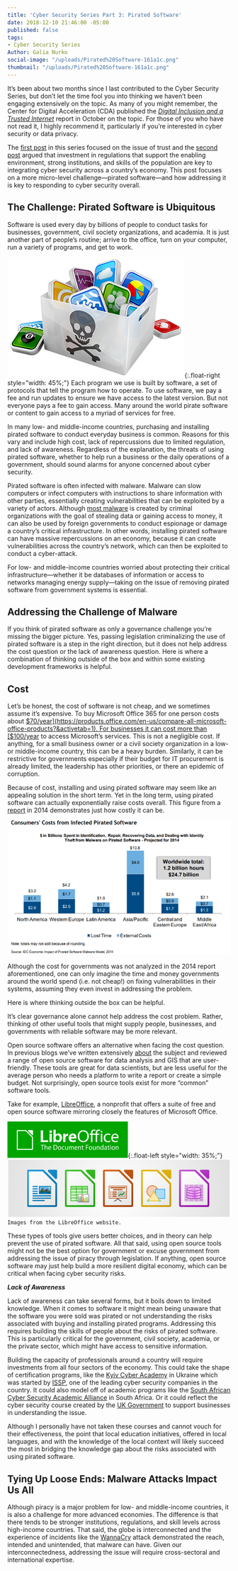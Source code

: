 ```yaml
---
title: 'Cyber Security Series Part 3: Pirated Software'
date: 2018-12-10 21:46:00 -05:00
published: false
tags:
- Cyber Security Series
Author: Galia Nurko
social-image: "/uploads/Pirated%20Software-161a1c.png"
thumbnail: "/uploads/Pirated%20Software-161a1c.png"
---
```


It’s been about two months since I last contributed to the Cyber Security Series, but don’t let the time fool you into thinking we haven’t been engaging extensively on the topic. As many of you might remember, the Center for Digital Acceleration (CDA) published the *[Digital Inclusion and a Trusted Internet](https://dai-global-digital.com/digital-inclusion-and-a-trusted-internet.html)* report in October on the topic. For those of you who have not read it, I highly recommend it, particularly if you’re interested in cyber security or data privacy.

The [first post](https://dai-global-digital.com/cybersecurity-series-part-1-trust-is-why-cyber-security-matters-to-digital-development.html?utm_source=related-box) in this series focused on the issue of trust and the [second post](https://dai-global-digital.com/cyber-security-2.html) argued that investment in regulations that support the enabling environment, strong institutions, and skills of the population are key to integrating cyber security across a country’s economy. This post focuses on a more micro-level challenge—pirated software—and how addressing it is key to responding to cyber security overall.

<!--more-->

## The Challenge: Pirated Software is Ubiquitous

Software is used every day by billions of people to conduct tasks for businesses, government, civil society organizations, and academia. It is just another part of people’s routine; arrive to the office, turn on your computer, run a variety of programs, and get to work.

![Pirated Software.png](/uploads/Pirated%20Software.png "image source credit here"){:.float-right style="width: 45%;"} Each program we use is built by software, a set of protocols that tell the program how to operate. To use software, we pay a fee and run updates to ensure we have access to the latest version. But not everyone pays a fee to gain access. Many around the world pirate software or content to gain access to a myriad of services for free.

In many low- and middle-income countries, purchasing and installing pirated software to conduct everyday business is common. Reasons for this vary and include high cost, lack of repercussions due to limited regulation, and lack of awareness. Regardless of the explanation, the threats of using pirated software, whether to help run a business or the daily operations of a government, should sound alarms for anyone concerned about cyber security.

Pirated software is often infected with malware. Malware can slow computers or infect computers with instructions to share information with other parties, essentially creating vulnerabilities that can be exploited by a variety of actors. Although [most malware](https://blogs.microsoft.com/uploads/2016/04/IDCNUSFinalResearch.pdf) is created by criminal organizations with the goal of stealing data or gaining access to money, it can also be used by foreign governments to conduct espionage or damage a country’s critical infrastructure. In other words, installing pirated software can have massive repercussions on an economy, because it can create vulnerabilities across the country’s network, which can then be exploited to conduct a cyber-attack.

For low- and middle-income countries worried about protecting their critical infrastructure—whether it be databases of information or access to networks managing energy supply—taking on the issue of removing pirated software from government systems is essential.

## Addressing the Challenge of Malware

If you think of pirated software as only a governance challenge you’re missing the bigger picture. Yes, passing legislation criminalizing the use of pirated software is a step in the right direction, but it does not help address the cost question or the lack of awareness question. Here is where a combination of thinking outside of the box and within some existing development frameworks is helpful.

## Cost

Let’s be honest, the cost of software is not cheap, and we sometimes assume it’s expensive. To buy Microsoft Office 365 for one person costs about [$70/year](https://products.office.com/en-us/compare-all-microsoft-office-products?&activetab=1). For businesses it can cost more than [$100/year](https://products.office.com/en-us/compare-all-microsoft-office-products?&activetab=2) to access Microsoft’s services. This is not a negligible cost. If anything, for a small business owner or a civil society organization in a low- or middle-income country, this can be a heavy burden. Similarly, it can be restrictive for governments especially if their budget for IT procurement is already limited, the leadership has other priorities, or there an epidemic of corruption.

Because of cost, installing and using pirated software may seem like an appealing solution in the short term. Yet in the long term, using pirated software can actually exponentially raise costs overall. This figure from a [report](https://blogs.microsoft.com/uploads/2016/04/IDCNUSFinalResearch.pdf) in 2014 demonstrates just how costly it can be.

![CostPiracy.png](/uploads/CostPiracy.png)

Although the cost for governments was not analyzed in the 2014 report aforementioned, one can only imagine the time and money governments around the world spend (i.e. not cheap!) on fixing vulnerabilities in their systems, assuming they even invest in addressing the problem.

Here is where thinking outside the box can be helpful.

It’s clear governance alone cannot help address the cost problem. Rather, thinking of other useful tools that might supply people, businesses, and governments with reliable software may be more relevant.

Open source software offers an alternative when facing the cost question. In previous blogs we’ve written extensively [about](https://dai-global-digital.com/tags/?tag=open-source-series) the subject and reviewed a range of open source software for data analysis and GIS that are user-friendly. These tools are great for data scientists, but are less useful for the average person who needs a platform to write a report or create a simple budget. Not surprisingly, open source tools exist for more “common” software tools.

Take for example, [LibreOffice](https://www.libreoffice.org/about-us/who-are-we/), a nonprofit that offers a suite of free and open source software mirroring closely the features of Microsoft Office.

![LibreOffice.png](/uploads/LibreOffice.png){:.float-left style="width: 35%;"}
![LibreOffice Suite.png](/uploads/LibreOffice%20Suite.png)`Images from the LibreOffice website.`

These types of tools give users better choices, and in theory can help prevent the use of pirated software. All that said, using open source tools might not be the best option for government or excuse government from addressing the issue of piracy through legislation. If anything, open source software may just help build a more resilient digital economy, which can be critical when facing cyber security risks.

***Lack of Awareness***

Lack of awareness can take several forms, but it boils down to limited knowledge. When it comes to software it might mean being unaware that the software you were sold was pirated or not understanding the risks associated with buying and installing pirated programs. Addressing this requires building the skills of people about the risks of pirated software. This is particularly critical for the government, civil society, academia, or the private sector, which might have access to sensitive information.

Building the capacity of professionals around a country will require investments from all four sectors of the economy. This could take the shape of certification programs, like the [Kyiv Cyber Academy](https://kyivcyberacademy.com/en/about/) in Ukraine which was started by [ISSP](https://issp.ua/), one of the leading cyber security companies in the country. It could also model off of academic programs like the [South African Cyber Security Academic Alliance](http://www.cyberaware.org.za/) in South Africa. Or it could reflect the cyber security course created by the [UK Government](https://www.gov.uk/government/collections/cyber-security-training-for-business) to support businesses in understanding the issue.

Although I personally have not taken these courses and cannot vouch for their effectiveness, the point that local education initiatives, offered in local languages, and with the knowledge of the local context will likely succeed the most in bridging the knowledge gap about the risks associated with using pirated software.

## Tying Up Loose Ends: Malware Attacks Impact Us All

Although piracy is a major problem for low- and middle-income countries, it is also a challenge for more advanced economies. The difference is that there tends to be stronger institutions, regulations, and skill levels across high-income countries. That said, the globe is interconnected and the experience of incidents like the [WannaCry](https://en.wikipedia.org/wiki/WannaCry_ransomware_attack) attack demonstrated the reach, intended and unintended, that malware can have. Given our interconnectedness, addressing the issue will require cross-sectoral and international expertise.